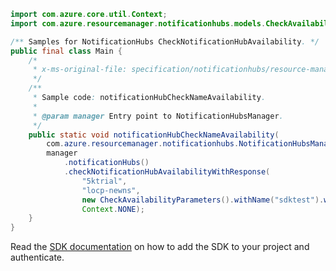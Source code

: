 ```java
import com.azure.core.util.Context;
import com.azure.resourcemanager.notificationhubs.models.CheckAvailabilityParameters;

/** Samples for NotificationHubs CheckNotificationHubAvailability. */
public final class Main {
    /*
     * x-ms-original-file: specification/notificationhubs/resource-manager/Microsoft.NotificationHubs/stable/2017-04-01/examples/NotificationHubs/NotificationHubCheckNameAvailability.json
     */
    /**
     * Sample code: notificationHubCheckNameAvailability.
     *
     * @param manager Entry point to NotificationHubsManager.
     */
    public static void notificationHubCheckNameAvailability(
        com.azure.resourcemanager.notificationhubs.NotificationHubsManager manager) {
        manager
            .notificationHubs()
            .checkNotificationHubAvailabilityWithResponse(
                "5ktrial",
                "locp-newns",
                new CheckAvailabilityParameters().withName("sdktest").withLocation("West Europe"),
                Context.NONE);
    }
}
```

Read the [SDK documentation](https://github.com/Azure/azure-sdk-for-java/blob/azure-resourcemanager-notificationhubs_1.0.0-beta.3/sdk/notificationhubs/azure-resourcemanager-notificationhubs/README.md) on how to add the SDK to your project and authenticate.
